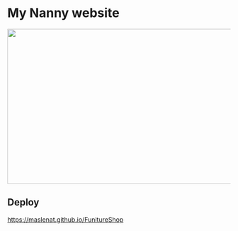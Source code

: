 # My Nanny website


<img width="800px" height="350px"  src="https://github.com/Maslenat/Images/blob/main/My_nanny.png">


## Deploy
<a href="https://maslenat.github.io/FunitureShop/">https://maslenat.github.io/FunitureShop</a>
